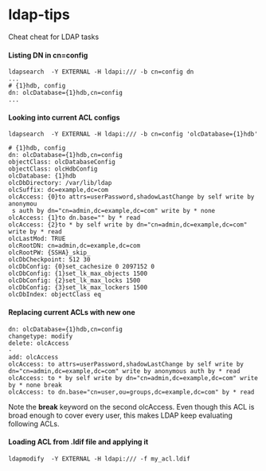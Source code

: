 # ldap-tips
Cheat cheat for LDAP tasks

#### Listing DN in cn=config
```
ldapsearch  -Y EXTERNAL -H ldapi:/// -b cn=config dn
...
# {1}hdb, config
dn: olcDatabase={1}hdb,cn=config
...
```

#### Looking into current ACL configs
```
ldapsearch  -Y EXTERNAL -H ldapi:/// -b cn=config 'olcDatabase={1}hdb'

# {1}hdb, config
dn: olcDatabase={1}hdb,cn=config
objectClass: olcDatabaseConfig
objectClass: olcHdbConfig
olcDatabase: {1}hdb
olcDbDirectory: /var/lib/ldap
olcSuffix: dc=example,dc=com
olcAccess: {0}to attrs=userPassword,shadowLastChange by self write by anonymou
 s auth by dn="cn=admin,dc=example,dc=com" write by * none
olcAccess: {1}to dn.base="" by * read
olcAccess: {2}to * by self write by dn="cn=admin,dc=example,dc=com" write by * read
olcLastMod: TRUE
olcRootDN: cn=admin,dc=example,dc=com
olcRootPW: {SSHA}_skip_
olcDbCheckpoint: 512 30
olcDbConfig: {0}set_cachesize 0 2097152 0
olcDbConfig: {1}set_lk_max_objects 1500
olcDbConfig: {2}set_lk_max_locks 1500
olcDbConfig: {3}set_lk_max_lockers 1500
olcDbIndex: objectClass eq
```

#### Replacing current ACLs with new one
```
dn: olcDatabase={1}hdb,cn=config
changetype: modify
delete: olcAccess
-
add: olcAccess
olcAccess: to attrs=userPassword,shadowLastChange by self write by dn="cn=admin,dc=example,dc=com" write by anonymous auth by * read
olcAccess: to * by self write by dn="cn=admin,dc=example,dc=com" write by * none break
olcAccess: to dn.base="cn=user,ou=groups,dc=example,dc=com" by * read
```

Note the **break** keyword on the second olcAccess. Even though this ACL is broad enough to cover every user, this makes LDAP keep evaluating following ACLs.

#### Loading ACL from .ldif file and applying it
```
ldapmodify  -Y EXTERNAL -H ldapi:/// -f my_acl.ldif 
```
